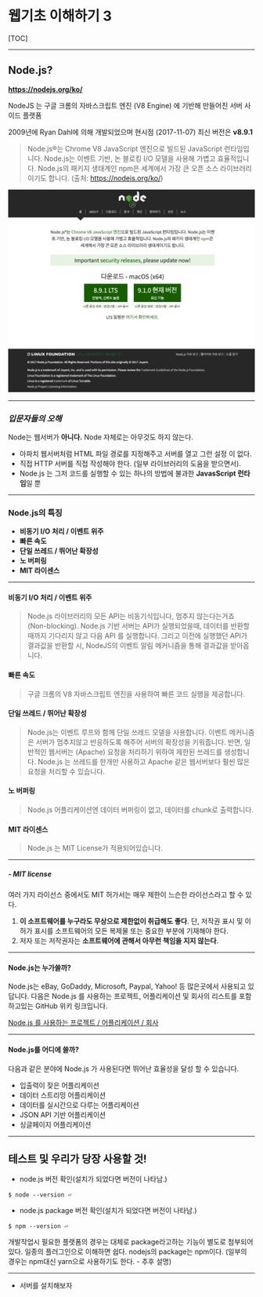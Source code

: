 # 웹기초 이해하기 3

[TOC]

---

## Node.js?

**https://nodejs.org/ko/**

NodeJS 는 구글 크롬의 자바스크립트 엔진 (V8 Engine) 에 기반해 만들어진 서버 사이드 플랫폼

2009년에 Ryan Dahl에 의해 개발되었으며 현시점 (2017-11-07) 최신 버전은 **v8.9.1** 

> Node.js®는 Chrome V8 JavaScript 엔진으로 빌드된 JavaScript 런타임입니다. Node.js는 이벤트 기반, 논 블로킹 I/O 모델을 사용해 가볍고 효율적입니다. Node.js의 패키지 생태계인 npm은 세계에서 가장 큰 오픈 소스 라이브러리이기도 합니다.
> (출처: <https://nodejs.org/ko/>)

![nodejs mainpage](./img/node_main.png)

---

### *입문자들의 오해*

Node는 웹서버가 **아니다.** 
Node 자체로는 아무것도 하지 않는다. 

- 아파치 웹서버처럼 HTML 파일 경로를 지정해주고 서버를 열고 그런 설정 이 없다.
- 직접 HTTP 서버를 직접 작성해야 한다.
   (일부 라이브러리의 도움을 받으면서).
- Node.js 는 그저 코드를 실행할 수 있는 하나의 방법에 불과한 **JavasScript 런타임**일 뿐


---

### Node.js의 특징

- **비동기 I/O 처리 / 이벤트 위주**
- **빠른 속도**
- **단일 쓰레드 / 뛰어난 확장성**
- **노  버퍼링**
- **MIT 라이센스**


---

####  비동기 I/O 처리 / 이벤트 위주

>  Node.js 라이브러리의 모든 API는 비동기식입니다, 멈추지 않는다는거죠 (Non-blocking). Node.js 기반 서버는 API가 실행되었을때, 데이터를 반환할때까지 기다리지 않고 다음 API 를 실행합니다. 그리고 이전에 실행했던 API가 결과값을 반환할 시, NodeJS의 이벤트 알림 메커니즘을 통해 결과값을 받아옵니다.

#### 빠른 속도

>  구글 크롬의 V8 자바스크립트 엔진을 사용하여 빠른 코드 실행을 제공합니다.

#### 단일 쓰레드 / 뛰어난 확장성

>  Node.js는 이벤트 루프와 함께 단일 쓰레드 모델을 사용합니다. 이벤트 메커니즘은 서버가 멈추지않고 반응하도록 해주어 서버의 확장성을 키워줍니다.  반면,  일반적인 웹서버는 (Apache) 요청을 처리하기 위하여 제한된 쓰레드를 생성합니다. Node.js 는 쓰레드를 한개만 사용하고  Apache 같은 웹서버보다 훨씬 많은 요청을 처리할 수 있습니다.

#### 노  버퍼링

>  Node.js 어플리케이션엔 데이터 버퍼링이 없고, 데이터를 chunk로 출력합니다.

#### MIT 라이센스

>  Node.js 는 MIT License가 적용되어있습니다.

---

##### - MIT license

여러 가지 라이선스 중에서도 MIT 허가서는 매우 제한이 느슨한 라이선스라고 할 수 있다. 

1. **이 소프트웨어를 누구라도 무상으로 제한없이 취급해도 좋다**. 
   단, 저작권 표시 및 이 허가 표시를 소프트웨어의 모든 복제물 또는 중요한 부분에 기재해야 한다.
2. 저자 또는 저작권자는 **소프트웨어에 관해서 아무런 책임을 지지 않는다**.




---

#### Node.js는 누가쓸까?

Node.js는 eBay, GoDaddy, Microsoft, Paypal, Yahoo! 등 많은곳에서 사용되고 있답니다.
다음은 Node.js 를 사용하는 프로젝트, 어플리케이션 및 회사의 리스트를 포함하고있는 GitHub 위키 링크입니다.

[Node.js 를 사용하는 프로젝트 / 어플리케이션 / 회사](https://github.com/joyent/node/wiki/projects,-applications,-and-companies-using-node)



---

#### Node.js를 어디에 쓸까?

다음과 같은 분야에 Node.js 가 사용된다면 뛰어난 효율성을 달성 할 수 있습니다.

- 입출력이 잦은 어플리케이션
- 데이터 스트리밍 어플리케이션
- 데이터를 실시간으로 다루는 어플리케이션
- JSON API 기반 어플리케이션
- 싱글페이지 어플리케이션



---

## 테스트 및 우리가 당장 사용할 것!

- node.js 버전 확인(설치가 되었다면 버전이 나타남.)

```shell
$ node --version ⏎
```

- node.js package 버전 확인(설치가 되었다면 버전이 나타남.)

```shell
$ npm --version ⏎
```

개발작업시 필요한 플랫폼의 경우는 대체로 package라고하는 기능이 별도로 첨부되어있다.
일종의 플러그인으로 이해하면 쉽다. 
nodejs의 package는 npm이다.
(일부의 경우는 npm대신 yarn으로 사용하기도 한다. - 추후 설명)



---

- 서버를 설치해보자

